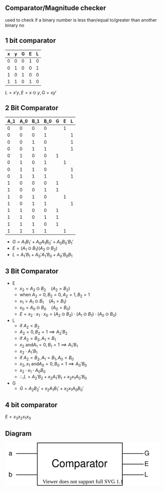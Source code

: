 ## Comparator/Magnitude checker

used to check if a binary number is less than/equal to/greater than another binary no

## 1 bit comparator

| x    | y    | G    | E    | L    |
| ---- | ---- | ---- | ---- | ---- |
| 0    | 0    | 0    | 1    | 0    |
| 0    | 1    | 0    | 0    | 1    |
| 1    | 0    | 1    | 0    | 0    |
| 1    | 1    | 0    | 1    | 0    |

$L = x'y, E = x \odot y, G = xy'$

## 2 Bit Comparator

| A_1  | A_0  | B_1  | B_0  | G    | E    | L    |
| ---- | ---- | :--- | ---- | ---- | ---- | ---- |
| 0    | 0    | 0    | 0    |      | 1    |      |
| 0    | 0    | 0    | 1    |      |      | 1    |
| 0    | 0    | 1    | 0    |      |      | 1    |
| 0    | 0    | 1    | 1    |      |      | 1    |
| 0    | 1    | 0    | 0    | 1    |      |      |
| 0    | 1    | 0    | 1    |      | 1    |      |
| 0    | 1    | 1    | 0    |      |      | 1    |
| 0    | 1    | 1    | 1    |      |      | 1    |
| 1    | 0    | 0    | 0    | 1    |      |      |
| 1    | 0    | 0    | 1    | 1    |      |      |
| 1    | 0    | 1    | 0    |      | 1    |      |
| 1    | 0    | 1    | 1    |      |      | 1    |
| 1    | 1    | 0    | 0    | 1    |      |      |
| 1    | 1    | 0    | 1    | 1    |      |      |
| 1    | 1    | 1    | 0    | 1    |      |      |
| 1    | 1    | 1    | 1    |      | 1    |      |

- $G = A_1 {B_1}' + A_0 A_1 {B_0}' + A_0 {B_0}' {B_1}'$
- $E = (A_1 \odot B_1) (A_2 \odot B_2)$
- $L = {A_1}' B_1  + {A_0}' {A_1}' B_0 + {A_0}' B_0 B_1$

## 3 Bit Comparator

- E
    - $x_2 = A_2 \odot B_2 \quad (A_2 = B_2)$
    - when $A_2 = 0, B_2 = 0, A_2 = 1, B_2 = 1$
    - $x_1 = A_1 \odot B_1 \quad (A_1 = B_1)$
    - $x_0 = A_0 \odot B_0 \quad (A_0 = B_0)$
    - $E = x_2 \cdot x_1 \cdot x_0 = (A_2 \odot B_2) \cdot (A_1 \odot B_1) \cdot (A_0 \odot B_0)$
- L
    - if $A_2 < B_2$
    - $A_2 = 0, B_2 = 1 \implies {A_2}' B_2$
    - if $A_2 = B_2, A_1 < B_1$
    - $x_2$ and$A_1 = 0, B_1 = 1 \implies {A_1}' B_1$
    - $x_2 \cdot {A_1}' B_1$
    - if $A_2 = B_2, A_1 = B_1, A_0 < B_0$
    - $x_2, x_1$ and$A_0 = 0, B_0 = 1 \implies {A_0}' {B_0}$
    - $x_2 \cdot x_1 \cdot {A_0} B_0$
    - $\therefore, L = {A_2}' B_2 + x_2 {A_1}' B_1 + x_2 x_1 {A_0}' B_0$
- G
    - $G = A_2 {B_2}' + x_2 A_1 {B_1}' + x_2 x_1 A_0 {B_0}'$

## 4 bit comparator

$E = x_3 x_2 x_1 x_0$

## Diagram

![comparator](img/comparator.svg)
